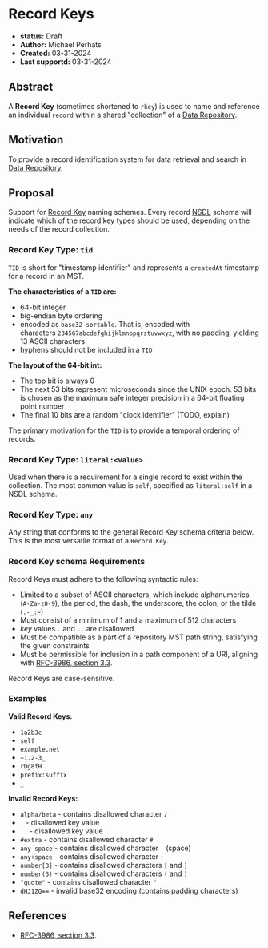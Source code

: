 # Record Keys

- **status:** Draft
- **Author:** Michael Perhats
- **Created:** 03-31-2024
- **Last supportd:** 03-31-2024

## Abstract
A **Record Key** (sometimes shortened to `rkey`) is used to name and reference an individual `record` within a shared "collection" of a [Data Repository](./00006-data-repositories.md).

## Motivation
To provide a record identification system for data retrieval and search in [Data Repository](./00006-data-repositories.md).

## Proposal
Support for [Record Key](./00007-record-keys.md#record-key-syntax) naming schemes. Every record [NSDL](./00009-namespace-identifiers.md) schema will indicate which of the record key types should be used, depending on the needs of the record collection.

### Record Key Type: `tid`
`TID` is short for "timestamp identifier" and represents a `createdAt` timestamp for a record in an MST.

**The characteristics of a `TID` are:**
- 64-bit integer
- big-endian byte ordering
- encoded as `base32-sortable`. That is, encoded with characters `234567abcdefghijklmnopqrstuvwxyz`, with no padding, yielding 13 ASCII characters.
- hyphens should not be included in a `TID` 

**The layout of the 64-bit int:**
- The top bit is always 0
- The next 53 bits represent microseconds since the UNIX epoch. 53 bits is chosen as the maximum safe integer precision in a 64-bit floating point number
- The final 10 bits are a random "clock identifier" (TODO, explain)

The primary motivation for the `TID` is to provide a temporal ordering of records.

### Record Key Type: `literal:<value>`
Used when there is a requirement for a single record to exist within the collection. The most common value is `self`, specified as `literal:self` in a NSDL schema.

### Record Key Type: `any`
Any string that conforms to the general Record Key schema criteria below. This is the most versatile format of a `Record Key`.

### Record Key schema Requirements
Record Keys must adhere to the following syntactic rules:
- Limited to a subset of ASCII characters, which include alphanumerics (`A-Za-z0-9`), the period, the dash, the underscore, the colon, or the tilde (`.-_:~`)
- Must consist of a minimum of 1 and a maximum of 512 characters
- *key* values `.` and `..` are disallowed
- Must be compatible as a part of a repository MST path string, satisfying the given constraints
- Must be permissible for inclusion in a path component of a URI, aligning with [RFC-3986, section 3.3](https://datatracker.ietf.org/doc/html/rfc3986#section-3.3).

Record Keys are case-sensitive.

### Examples
**Valid Record Keys:**
- `1a2b3c`
- `self`
- `example.net`
- `~1.2-3_`
- `rDg8fH`
- `prefix:suffix`
- `_`

**Invalid Record Keys:**
- `alpha/beta` - contains disallowed character `/`
- `.` - disallowed key value
- `..` - disallowed key value
- `#extra` - contains disallowed character `#`
- `any space` - contains disallowed character ` ` (space)
- `any+space` - contains disallowed character `+`
- `number[3]` - contains disallowed characters `[` and `]`
- `number(3)` - contains disallowed characters `(` and `)`
- `"quote"` - contains disallowed character `"`
- `dHJ1ZQ==` - invalid base32 encoding (contains padding characters)

## References
- [RFC-3986, section 3.3](https://datatracker.ietf.org/doc/html/rfc3986#section-3.3).